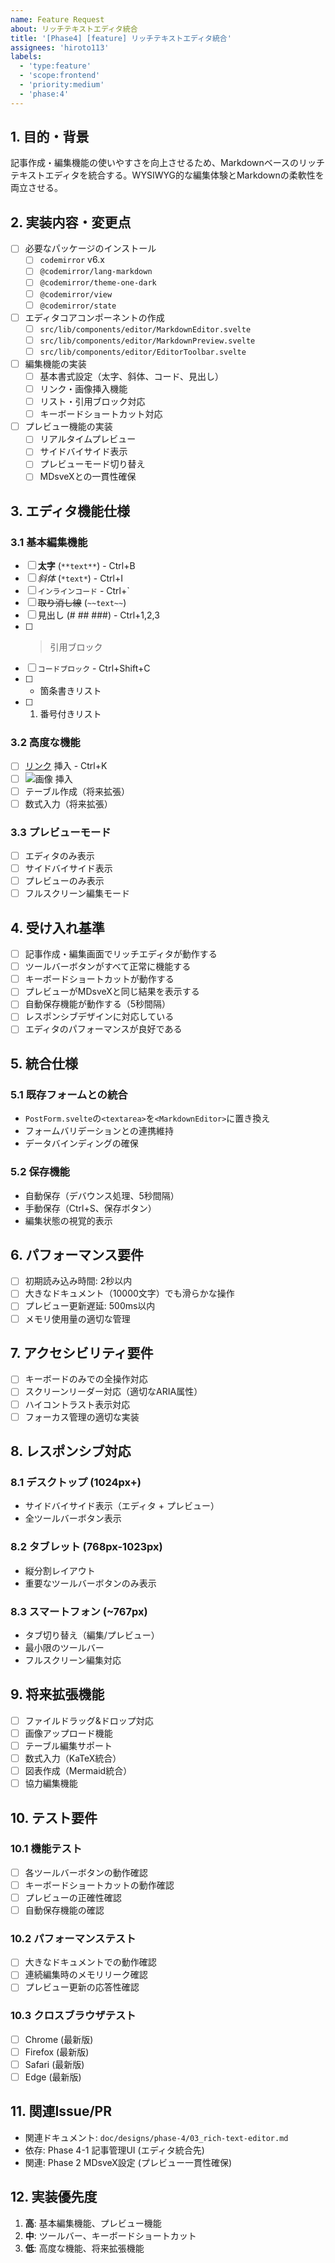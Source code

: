 ```yaml
---
name: Feature Request
about: リッチテキストエディタ統合
title: '[Phase4] [feature] リッチテキストエディタ統合'
assignees: 'hiroto113'
labels:
  - 'type:feature'
  - 'scope:frontend'
  - 'priority:medium'
  - 'phase:4'
---
```


## 1. 目的・背景
記事作成・編集機能の使いやすさを向上させるため、Markdownベースのリッチテキストエディタを統合する。WYSIWYG的な編集体験とMarkdownの柔軟性を両立させる。

## 2. 実装内容・変更点
- [ ] 必要なパッケージのインストール
  - [ ] `codemirror` v6.x
  - [ ] `@codemirror/lang-markdown`
  - [ ] `@codemirror/theme-one-dark`
  - [ ] `@codemirror/view`
  - [ ] `@codemirror/state`
- [ ] エディタコアコンポーネントの作成
  - [ ] `src/lib/components/editor/MarkdownEditor.svelte`
  - [ ] `src/lib/components/editor/MarkdownPreview.svelte`
  - [ ] `src/lib/components/editor/EditorToolbar.svelte`
- [ ] 編集機能の実装
  - [ ] 基本書式設定（太字、斜体、コード、見出し）
  - [ ] リンク・画像挿入機能
  - [ ] リスト・引用ブロック対応
  - [ ] キーボードショートカット対応
- [ ] プレビュー機能の実装
  - [ ] リアルタイムプレビュー
  - [ ] サイドバイサイド表示
  - [ ] プレビューモード切り替え
  - [ ] MDsveXとの一貫性確保

## 3. エディタ機能仕様
### 3.1 基本編集機能
- [ ] **太字** (`**text**`) - Ctrl+B
- [ ] *斜体* (`*text*`) - Ctrl+I  
- [ ] `インラインコード` - Ctrl+`
- [ ] ~~取り消し線~~ (`~~text~~`)
- [ ] 見出し (# ## ###) - Ctrl+1,2,3
- [ ] > 引用ブロック
- [ ] ```コードブロック``` - Ctrl+Shift+C
- [ ] - 箇条書きリスト
- [ ] 1. 番号付きリスト

### 3.2 高度な機能
- [ ] [リンク](URL) 挿入 - Ctrl+K
- [ ] ![画像](URL) 挿入
- [ ] テーブル作成（将来拡張）
- [ ] 数式入力（将来拡張）

### 3.3 プレビューモード
- [ ] エディタのみ表示
- [ ] サイドバイサイド表示
- [ ] プレビューのみ表示
- [ ] フルスクリーン編集モード

## 4. 受け入れ基準
- [ ] 記事作成・編集画面でリッチエディタが動作する
- [ ] ツールバーボタンがすべて正常に機能する
- [ ] キーボードショートカットが動作する
- [ ] プレビューがMDsveXと同じ結果を表示する
- [ ] 自動保存機能が動作する（5秒間隔）
- [ ] レスポンシブデザインに対応している
- [ ] エディタのパフォーマンスが良好である

## 5. 統合仕様
### 5.1 既存フォームとの統合
- `PostForm.svelte`の`<textarea>`を`<MarkdownEditor>`に置き換え
- フォームバリデーションとの連携維持
- データバインディングの確保

### 5.2 保存機能
- 自動保存（デバウンス処理、5秒間隔）
- 手動保存（Ctrl+S、保存ボタン）
- 編集状態の視覚的表示

## 6. パフォーマンス要件
- [ ] 初期読み込み時間: 2秒以内
- [ ] 大きなドキュメント（10000文字）でも滑らかな操作
- [ ] プレビュー更新遅延: 500ms以内
- [ ] メモリ使用量の適切な管理

## 7. アクセシビリティ要件
- [ ] キーボードのみでの全操作対応
- [ ] スクリーンリーダー対応（適切なARIA属性）
- [ ] ハイコントラスト表示対応
- [ ] フォーカス管理の適切な実装

## 8. レスポンシブ対応
### 8.1 デスクトップ (1024px+)
- サイドバイサイド表示（エディタ + プレビュー）
- 全ツールバーボタン表示

### 8.2 タブレット (768px-1023px)
- 縦分割レイアウト
- 重要なツールバーボタンのみ表示

### 8.3 スマートフォン (~767px)
- タブ切り替え（編集/プレビュー）
- 最小限のツールバー
- フルスクリーン編集対応

## 9. 将来拡張機能
- [ ] ファイルドラッグ&ドロップ対応
- [ ] 画像アップロード機能
- [ ] テーブル編集サポート
- [ ] 数式入力（KaTeX統合）
- [ ] 図表作成（Mermaid統合）
- [ ] 協力編集機能

## 10. テスト要件
### 10.1 機能テスト
- [ ] 各ツールバーボタンの動作確認
- [ ] キーボードショートカットの動作確認
- [ ] プレビューの正確性確認
- [ ] 自動保存機能の確認

### 10.2 パフォーマンステスト
- [ ] 大きなドキュメントでの動作確認
- [ ] 連続編集時のメモリリーク確認
- [ ] プレビュー更新の応答性確認

### 10.3 クロスブラウザテスト
- [ ] Chrome (最新版)
- [ ] Firefox (最新版)
- [ ] Safari (最新版)
- [ ] Edge (最新版)

## 11. 関連Issue/PR
- 関連ドキュメント: `doc/designs/phase-4/03_rich-text-editor.md`
- 依存: Phase 4-1 記事管理UI (エディタ統合先)
- 関連: Phase 2 MDsveX設定 (プレビュー一貫性確保)

## 12. 実装優先度
1. **高**: 基本編集機能、プレビュー機能
2. **中**: ツールバー、キーボードショートカット
3. **低**: 高度な機能、将来拡張機能